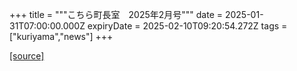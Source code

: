 +++
title = """こちら町長室　2025年2月号"""
date = 2025-01-31T07:00:00.000Z
expiryDate = 2025-02-10T09:20:54.272Z
tags = ["kuriyama","news"]
+++


[[source]](https://www.town.kuriyama.hokkaido.jp/site/mayor/30275.html)
